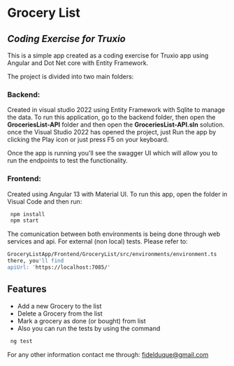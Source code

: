 # Grocery List
## _Coding Exercise for Truxio_

This is a simple app created as a coding exercise for Truxio app using Angular and Dot Net core with Entity Framework.

The project is divided into two main folders:
### Backend: 
Created in visual studio 2022 using Entity Framework with Sqlite to manage the data. 
To run this application, go to the backend folder, then open the **GroceriesList-API** folder and then open the **GroceriesList-API.sln** solution. once the Visual Studio 2022 has opened the project, just Run the app by clicking the Play icon or just press F5 on your keyboard.

Once the app is running you'll see the swagger UI which will allow you to run the endpoints to test the functionality.

### Frontend:
Created using Angular 13 with Material UI. To run this app, open the folder in Visual Code and then run:

```sh 
 npm install
 npm start
```

The comunication between both environments is being done through web services and api. For external (non local) tests. Please refer to:

```sh
GroceryListApp/Frontend/GroceryList/src/environments/environment.ts
there, you'll find
apiUrl: 'https://localhost:7085/'
```

## Features

- Add a new Grocery to the list
- Delete a Grocery from the list
- Mark a grocery as done (or bought) from list
- Also you can run the tests by using the command 
```sh 
 ng test
```
For any other information contact me through: fidelduque@gmail.com

